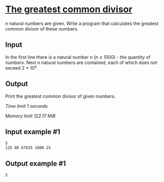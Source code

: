 # [The greatest common divisor](https://www.e-olymp.com/en/problems/571)

n natural numbers are given. Write a program that calculates the greatest common divisor of these numbers.

## Input

In the first line there is a natural number n (n ≤ 1000) - the quantity of numbers. Next n natural numbers are contained, each of which does not exceed 2 * 10⁹.

## Output

Print the greatest common divisor of given numbers.


*Time limit 1 seconds*

*Memory limit 122.17 MiB*

## Input example #1

```
5
125 80 67835 1000 25
```

## Output example #1

```
5
```
